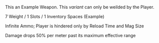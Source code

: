 This an Example Weapon. This *variant* can only be weilded by the Player. 

7 Weight / 1 Slots / 1 Inventory Spaces (Example)

Infinite Ammo; Player is hindered only by Reload Time and Mag Size

Damage drops 50% per meter past its maximum effective range